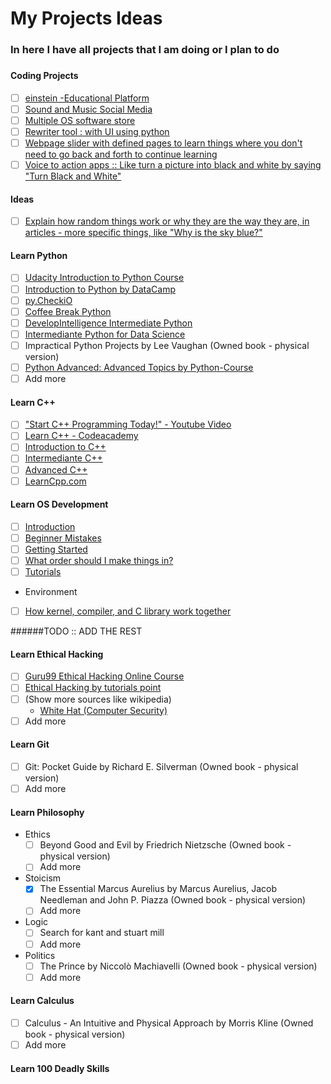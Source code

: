 # My Projects Ideas
### In here I have all projects that I am doing or I plan to do
###
#### Coding Projects
  - [ ] [einstein -Educational Platform]()
  - [ ] [Sound and Music Social Media]()
  - [ ] [Multiple OS software store]()
  - [ ] [Rewriter tool : with UI using python]()
  - [ ] [Webpage slider with defined pages to learn things where you don't need to go back and forth to continue learning]()
  - [ ] [Voice to action apps :: Like turn a picture into black and white by saying "Turn Black and White"]()

#### Ideas
  - [ ] [Explain how random things work or why they are the way they are, in articles - more specific things, like "Why is the sky blue?"]()

####  Learn Python
  - [ ] [Udacity Introduction to Python Course](https://classroom.udacity.com/courses/ud1110)
  - [ ] [Introduction to Python by DataCamp](https://www.datacamp.com/courses/intro-to-python-for-data-science)
  - [ ] [py.CheckiO](https://https://py.checkio.org)
  - [ ] [Coffee Break Python](https://app.finxter.com/learn/computer/science/)
  - [ ] [DevelopIntelligence Intermediate Python](https://www.developintelligence.com/catalog/devops/python/intermediate-python)
  - [ ] [Intermediante Python for Data Science](https://www.datacamp.com/courses/intermediate-python-for-data-science)
  - [ ] Impractical Python Projects by Lee Vaughan (Owned book - physical version)
  - [ ] [Python Advanced: Advanced Topics by Python-Course](https://www.python-course.eu/advanced_topics.php)
  - [ ] Add more

#### Learn C++
  - [ ] ["Start C++ Programming Today!" - Youtube Video](https://www.youtube.com/watch?v=GNxVXPPZS_w)
  - [ ] [Learn C++ - Codeacademy](https://www.codecademy.com/courses/learn-c-plus-plus/lessons/cpp-hello-world/exercises/introduction)
  - [ ] [Introduction to C++](https://www.edx.org/course/introduction-to-c-3)
  - [ ] [Intermediante C++](https://www.edx.org/course/intermediate-c-2)
  - [ ] [Advanced C++](https://www.edx.org/course/advanced-c-2)
  - [ ] [LearnCpp.com](https://www.learncpp.com)
  
#### Learn OS Development
  - [ ] [Introduction](https://wiki.osdev.org/Introduction)
  - [ ] [Beginner Mistakes](https://wiki.osdev.org/Beginner_Mistakes)
  - [ ] [Getting Started](https://wiki.osdev.org/Getting_Started)
  - [ ] [What order should I make things in?](https://wiki.osdev.org/What_order_should_I_make_things_in)
  - [ ] [Tutorials](https://wiki.osdev.org/Tutorials)
  * Environment
  - [ ] [How kernel, compiler, and C library work together](https://wiki.osdev.org/How_kernel,_compiler,_and_C_library_work_together)
  
  ######TODO ::  ADD THE REST
  

#### Learn Ethical Hacking
  - [ ] [Guru99 Ethical Hacking Online Course](https://www.guru99.com/ethical-hacking-tutorials.html)
  - [ ] [Ethical Hacking by tutorials point](https://www.tutorialspoint.com/ethical_hacking/)
  - [ ] (Show more sources like wikipedia)
      * [White Hat (Computer Security)](https://en.wikipedia.org/wiki/White_hat_(computer_security))
  - [ ] Add more

#### Learn Git
  - [ ] Git: Pocket Guide by Richard E. Silverman (Owned book - physical version)
  - [ ] Add more

#### Learn Philosophy
  * Ethics
    - [ ] Beyond Good and Evil by Friedrich Nietzsche (Owned book - physical version)
    - [ ] Add more

  * Stoicism
    - [x] The Essential Marcus Aurelius by Marcus Aurelius, Jacob Needleman and John P. Piazza (Owned book - physical version)
    - [ ] Add more

  * Logic
     - [ ] Search for kant and stuart mill
     - [ ] Add more

  * Politics
    - [ ] The Prince by Niccolò Machiavelli (Owned book - physical version)
    - [ ] Add more

 #### Learn Calculus
   - [ ] Calculus - An Intuitive and Physical Approach by Morris Kline (Owned book - physical version)
   - [ ] Add more

 #### Learn 100 Deadly Skills
